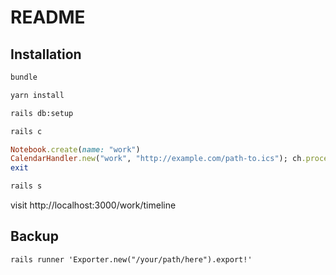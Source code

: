 # README

## Installation

```bash
bundle

yarn install

rails db:setup

rails c
```
```ruby
Notebook.create(name: "work")
CalendarHandler.new("work", "http://example.com/path-to.ics"); ch.process!
exit
```
```bash
rails s
```

visit http://localhost:3000/work/timeline

## Backup

```
rails runner 'Exporter.new("/your/path/here").export!'
```
